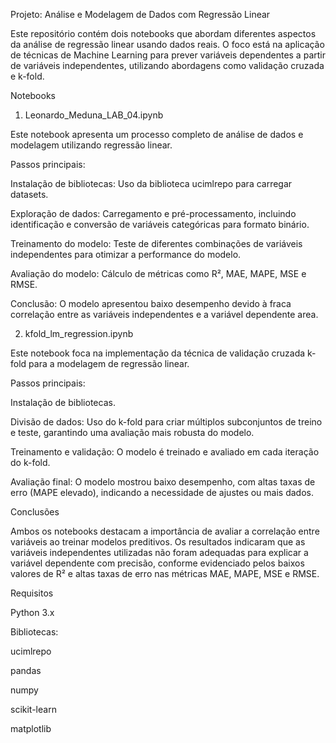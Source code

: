 Projeto: Análise e Modelagem de Dados com Regressão Linear

Este repositório contém dois notebooks que abordam diferentes aspectos da análise de regressão linear usando dados reais. O foco está na aplicação de técnicas de Machine Learning para prever variáveis dependentes a partir de variáveis independentes, utilizando abordagens como validação cruzada e k-fold.

Notebooks

1. Leonardo_Meduna_LAB_04.ipynb

Este notebook apresenta um processo completo de análise de dados e modelagem utilizando regressão linear.

Passos principais:

Instalação de bibliotecas: Uso da biblioteca ucimlrepo para carregar datasets.

Exploração de dados: Carregamento e pré-processamento, incluindo identificação e conversão de variáveis categóricas para formato binário.

Treinamento do modelo: Teste de diferentes combinações de variáveis independentes para otimizar a performance do modelo.

Avaliação do modelo: Cálculo de métricas como R², MAE, MAPE, MSE e RMSE.

Conclusão: O modelo apresentou baixo desempenho devido à fraca correlação entre as variáveis independentes e a variável dependente area.

2. kfold_lm_regression.ipynb

Este notebook foca na implementação da técnica de validação cruzada k-fold para a modelagem de regressão linear.

Passos principais:

Instalação de bibliotecas.

Divisão de dados: Uso do k-fold para criar múltiplos subconjuntos de treino e teste, garantindo uma avaliação mais robusta do modelo.

Treinamento e validação: O modelo é treinado e avaliado em cada iteração do k-fold.

Avaliação final: O modelo mostrou baixo desempenho, com altas taxas de erro (MAPE elevado), indicando a necessidade de ajustes ou mais dados.

Conclusões

Ambos os notebooks destacam a importância de avaliar a correlação entre variáveis ao treinar modelos preditivos. Os resultados indicaram que as variáveis independentes utilizadas não foram adequadas para explicar a variável dependente com precisão, conforme evidenciado pelos baixos valores de R² e altas taxas de erro nas métricas MAE, MAPE, MSE e RMSE.

Requisitos

Python 3.x

Bibliotecas:

ucimlrepo

pandas

numpy

scikit-learn

matplotlib
